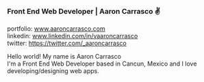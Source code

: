 ### Front End Web Developer | Aaron Carrasco ✌️

portfolio: www.aaroncarrasco.com <br>
linkedin: www.linkedin.com/in/vaaroncarrasco <br>
twitter: https://twitter.com/_aaroncarrasco

Hello world! My name is Aaron Carrasco <br>
I'm a Front End Web Developer based in Cancun, Mexico and I love developing/designing web apps.
